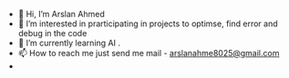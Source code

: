 - 👋 Hi, I’m Arslan Ahmed
- 👀 I’m interested in prarticipating in projects to optimse, find error and debug in the code
- 🌱 I’m currently learning AI .
- 📫 How to reach me just send me mail - arslanahme8025@gmail.com
- 